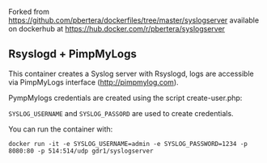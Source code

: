 Forked from https://github.com/pbertera/dockerfiles/tree/master/syslogserver available on dockerhub at https://hub.docker.com/r/pbertera/syslogserver

## Rsyslogd + PimpMyLogs

This container creates a Syslog server with Rsyslogd, logs are accessible via PimpMyLogs interface (http://pimpmylog.com).

PympMylogs credentials are created using the script create-user.php:

`SYSLOG_USERNAME` and `SYSLOG_PASSORD` are used to create credentials.

You can run the container with:

    docker run -it -e SYSLOG_USERNAME=admin -e SYSLOG_PASSWORD=1234 -p 8080:80 -p 514:514/udp gdr1/syslogserver
